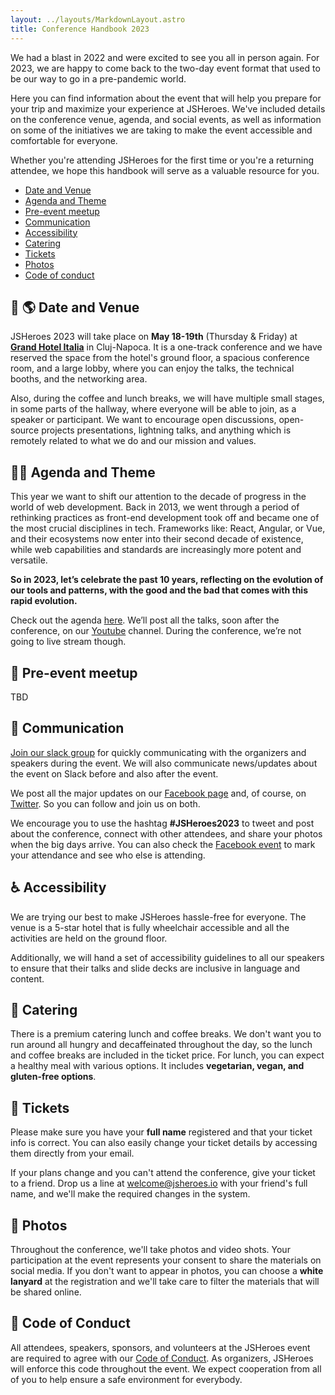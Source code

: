 ```yaml
---
layout: ../layouts/MarkdownLayout.astro
title: Conference Handbook 2023
---
```


We had a blast in 2022 and were excited to see you all in person again. For 2023, we are happy to come back to the two-day event format that used to be our way to go in a pre-pandemic world.

Here you can find information about the event that will help you prepare for your trip and maximize your experience at JSHeroes. We've included details on the conference venue, agenda, and social events, as well as information on some of the initiatives we are taking to make the event accessible and comfortable for everyone.

Whether you're attending JSHeroes for the first time or you're a returning attendee, we hope this handbook will serve as a valuable resource for you.

- [Date and Venue](#--date-and-venue)
- [Agenda and Theme](#-agenda-and-theme)
- [Pre-event meetup](#-pre-event-meetup)
- [Communication](#-communication)
- [Accessibility](#-accessibility)
- [Catering](#-catering)
- [Tickets](#-tickets)
- [Photos](#-photos)
- [Code of conduct](#--code-of-conduct)


## 📆 🌎 Date and Venue 
JSHeroes 2023 will take place on <b>May 18-19th</b> (Thursday & Friday) at <b>[Grand Hotel Italia](https://www.google.com/maps/place/Grand+Hotel+Italia)</b> in Cluj-Napoca. It is a one-track conference and we have reserved the space from the hotel's ground floor, a spacious conference room, and a large lobby, where you can enjoy the talks, the technical booths, and the networking area.

Also, during the coffee and lunch breaks, we will have multiple small stages, in some parts of the hallway, where everyone will be able to join, as a speaker or participant. We want to encourage open discussions, open-source projects presentations, lightning talks, and anything which is remotely related to what we do and our mission and values.


## 📒✨ Agenda and Theme 
This year we want to shift our attention to the decade of progress in the world of web development. Back in 2013, we went through a period of rethinking practices as front-end development took off and became one of the most crucial disciplines in tech. Frameworks like: React, Angular, or Vue, and their ecosystems now enter into their second decade of existence, while web capabilities and standards are increasingly more potent and versatile.

<b>So in 2023, let’s celebrate the past 10 years, reflecting on the evolution of our tools and patterns, with the good and the bad that comes with this rapid evolution.</b>

Check out the agenda [here](https://jsheroes.io/#agenda). We’ll post all the talks, soon after the conference, on our [Youtube](https://www.youtube.com/channel/UCeJEpnvZhG-VwGpzrzYLidQ) channel. During the conference, we’re not going to live stream though.


## 🎤 Pre-event meetup
TBD

## 📢 Communication
[Join our slack group](https://join.slack.com/t/js-heroes/shared_invite/zt-7dyi0itf-V~8Z7BUJpFm9ymgHjUwf7A) for quickly communicating with the organizers and speakers during the event. We will also communicate news/updates about the event on Slack before and also after the event.

We post all the major updates on our [Facebook page](https://jsheroes.us13.list-manage.com/track/click?u=cddb62796e4d8e081f090ef4c&id=d0561fa577&e=9ee7422b32) and, of course, on [Twitter](https://jsheroes.us13.list-manage.com/track/click?u=cddb62796e4d8e081f090ef4c&id=8e9b0fca18&e=9ee7422b32). So you can follow and join us on both. 

We encourage you to use the hashtag <b>#JSHeroes2023</b> to tweet and post about the conference, connect with other attendees, and share your photos when the big days arrive. You can also check the [Facebook event](https://jsheroes.us13.list-manage.com/track/click?u=cddb62796e4d8e081f090ef4c&id=05b8237c7c&e=9ee7422b32) to mark your attendance and see who else is attending.


## ♿ Accessibility  
We are trying our best to make JSHeroes hassle-free for everyone. The venue is a 5-star hotel that is fully wheelchair accessible and all the activities are held on the ground floor. 

Additionally, we will hand a set of accessibility guidelines to all our speakers to ensure that their talks and slide decks are inclusive in language and content.

## 🍎 Catering
There is a premium catering lunch and coffee breaks. We don't want you to run around all hungry and decaffeinated throughout the day, so the lunch and coffee breaks are included in the ticket price. For lunch, you can expect a healthy meal with various options. It includes <b>vegetarian, vegan, and gluten-free options</b>.

## 🎫 Tickets
Please make sure you have your <b>full name</b> registered and that your ticket info is correct. You can also easily change your ticket details by accessing them directly from your email. 

If your plans change and you can't attend the conference, give your ticket to a friend. Drop us a line at welcome@jsheroes.io with your friend's full name, and we'll make the required changes in the system.

## 📸 Photos
Throughout the conference, we'll take photos and video shots. Your participation at the event represents your consent to share the materials on social media. If you don't want to appear in photos, you can choose a <b>white lanyard</b> at the registration and we'll take care to filter the materials that will be shared online.
 
## 🤝  Code of Conduct  
All attendees, speakers, sponsors, and volunteers at the JSHeroes event are required to agree with our [Code of Conduct](https://jsheroes.io/code-of-conduct). As organizers, JSHeroes will enforce this code throughout the event. We expect cooperation from all of you to help ensure a safe environment for everybody.
 